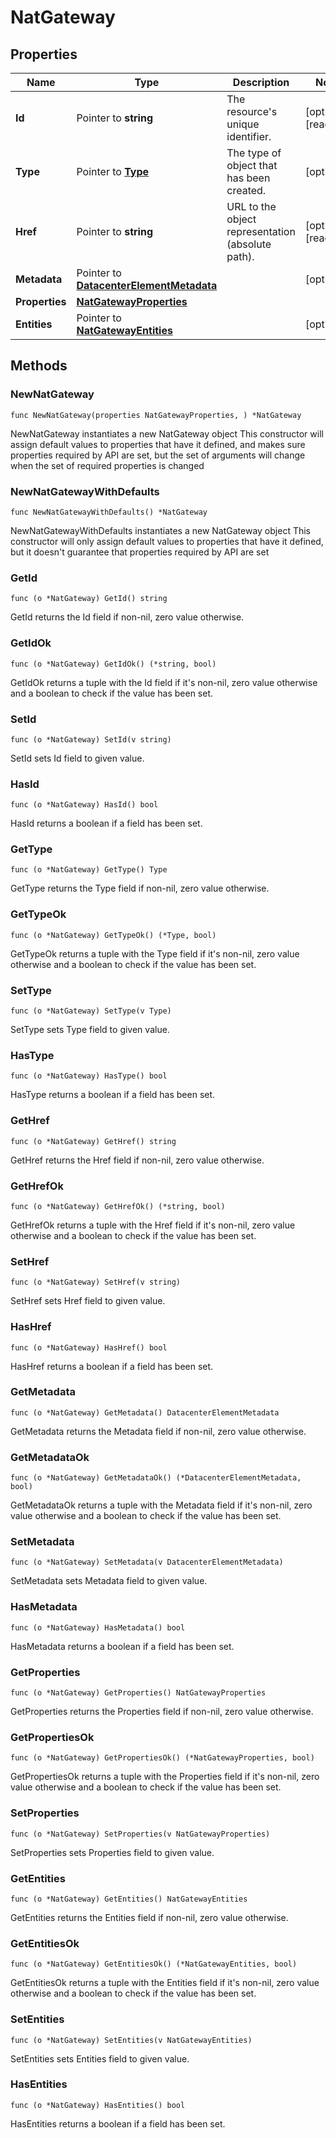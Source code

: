 # NatGateway

## Properties

|Name | Type | Description | Notes|
|------------ | ------------- | ------------- | -------------|
|**Id** | Pointer to **string** | The resource&#39;s unique identifier. | [optional] [readonly] |
|**Type** | Pointer to [**Type**](Type.md) | The type of object that has been created. | [optional] |
|**Href** | Pointer to **string** | URL to the object representation (absolute path). | [optional] [readonly] |
|**Metadata** | Pointer to [**DatacenterElementMetadata**](DatacenterElementMetadata.md) |  | [optional] |
|**Properties** | [**NatGatewayProperties**](NatGatewayProperties.md) |  | |
|**Entities** | Pointer to [**NatGatewayEntities**](NatGatewayEntities.md) |  | [optional] |

## Methods

### NewNatGateway

`func NewNatGateway(properties NatGatewayProperties, ) *NatGateway`

NewNatGateway instantiates a new NatGateway object
This constructor will assign default values to properties that have it defined,
and makes sure properties required by API are set, but the set of arguments
will change when the set of required properties is changed

### NewNatGatewayWithDefaults

`func NewNatGatewayWithDefaults() *NatGateway`

NewNatGatewayWithDefaults instantiates a new NatGateway object
This constructor will only assign default values to properties that have it defined,
but it doesn't guarantee that properties required by API are set

### GetId

`func (o *NatGateway) GetId() string`

GetId returns the Id field if non-nil, zero value otherwise.

### GetIdOk

`func (o *NatGateway) GetIdOk() (*string, bool)`

GetIdOk returns a tuple with the Id field if it's non-nil, zero value otherwise
and a boolean to check if the value has been set.

### SetId

`func (o *NatGateway) SetId(v string)`

SetId sets Id field to given value.

### HasId

`func (o *NatGateway) HasId() bool`

HasId returns a boolean if a field has been set.

### GetType

`func (o *NatGateway) GetType() Type`

GetType returns the Type field if non-nil, zero value otherwise.

### GetTypeOk

`func (o *NatGateway) GetTypeOk() (*Type, bool)`

GetTypeOk returns a tuple with the Type field if it's non-nil, zero value otherwise
and a boolean to check if the value has been set.

### SetType

`func (o *NatGateway) SetType(v Type)`

SetType sets Type field to given value.

### HasType

`func (o *NatGateway) HasType() bool`

HasType returns a boolean if a field has been set.

### GetHref

`func (o *NatGateway) GetHref() string`

GetHref returns the Href field if non-nil, zero value otherwise.

### GetHrefOk

`func (o *NatGateway) GetHrefOk() (*string, bool)`

GetHrefOk returns a tuple with the Href field if it's non-nil, zero value otherwise
and a boolean to check if the value has been set.

### SetHref

`func (o *NatGateway) SetHref(v string)`

SetHref sets Href field to given value.

### HasHref

`func (o *NatGateway) HasHref() bool`

HasHref returns a boolean if a field has been set.

### GetMetadata

`func (o *NatGateway) GetMetadata() DatacenterElementMetadata`

GetMetadata returns the Metadata field if non-nil, zero value otherwise.

### GetMetadataOk

`func (o *NatGateway) GetMetadataOk() (*DatacenterElementMetadata, bool)`

GetMetadataOk returns a tuple with the Metadata field if it's non-nil, zero value otherwise
and a boolean to check if the value has been set.

### SetMetadata

`func (o *NatGateway) SetMetadata(v DatacenterElementMetadata)`

SetMetadata sets Metadata field to given value.

### HasMetadata

`func (o *NatGateway) HasMetadata() bool`

HasMetadata returns a boolean if a field has been set.

### GetProperties

`func (o *NatGateway) GetProperties() NatGatewayProperties`

GetProperties returns the Properties field if non-nil, zero value otherwise.

### GetPropertiesOk

`func (o *NatGateway) GetPropertiesOk() (*NatGatewayProperties, bool)`

GetPropertiesOk returns a tuple with the Properties field if it's non-nil, zero value otherwise
and a boolean to check if the value has been set.

### SetProperties

`func (o *NatGateway) SetProperties(v NatGatewayProperties)`

SetProperties sets Properties field to given value.


### GetEntities

`func (o *NatGateway) GetEntities() NatGatewayEntities`

GetEntities returns the Entities field if non-nil, zero value otherwise.

### GetEntitiesOk

`func (o *NatGateway) GetEntitiesOk() (*NatGatewayEntities, bool)`

GetEntitiesOk returns a tuple with the Entities field if it's non-nil, zero value otherwise
and a boolean to check if the value has been set.

### SetEntities

`func (o *NatGateway) SetEntities(v NatGatewayEntities)`

SetEntities sets Entities field to given value.

### HasEntities

`func (o *NatGateway) HasEntities() bool`

HasEntities returns a boolean if a field has been set.



